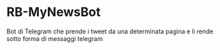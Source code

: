 # RB-MyNewsBot
Bot di Telegram che prende i tweet da una determinata pagina e li rende sotto forma di messaggi telegram
